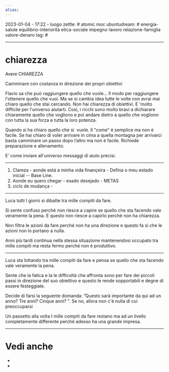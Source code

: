 ```yaml
---
alias: 
---
```

2023-01-04 - 17:22 - *luogo*
zettle: # atomic moc
ubuntudream: # energia-salute equilibrio-interiorità etica-sociale impegno-lavoro relazione-famiglia valore-denaro 
tag: #

---
# chiarezza

Avere CHIAREZZA

Camminare con costanza in direzione dei propri obiettivi

Flavio sa che può raggiungere quello che vuole... Il modo per raggiungere l'ottenere quello che vuoi. Ma se si cambia idea tutte le volte non avrai mai chiaro quello che stai cercando. Non hai chiarezza di obiettivi. E 'molto difficile per l'universo aiutarti. Così, i ricchi sono molto bravi a dichiarare chiaramente quello che vogliono e poi andare dietro a quello che vogliono con tutta la sua forza e tutta la loro potenza.

Quando si ha chiaro quello che si  vuole. Il "come" è semplice ma non è facile. Se hai chiaro di voler arrivare in cima a quella montagna per arrivarci basta camminare un passo dopo l’altro ma non è facile. Richiede preparazione e allenamento.

E’ come inviare all'universo messaggi di aiuto precisi.

---
1. Clareza - aonde está a minha vida finançeira - Defina o meu estado inicial -- Base Line.
2. Aonde eu quero chegar - esado desejado - METAS
3. ciclo de mudança -

---
Luca tutti I giorni si dibatte tra mille compiti da fare.

Si sente confuso perché non riesce a capire se quello che sta facendo vale veramente la pena. E questo non riesce a capirlo perché non ha chiarezza.

Non filtra le azioni da fare perché non ha una direzione e questo fa si che le azioni non lo portano a nulla.

Anni più tardi continua nella stessa situazione mantenendosi occupato tra mille compiti ma resta fermo perché non è produttivo.

  

---

Luca sta lottando tra mille compiti da fare e pensa se quello che sta facendo vale veramente la pena.

Sente che la fatica e la le difficoltà che affronta sono per fare dei piccoli passi in direzione del suo obiettivo e questo le rende sopportabili e degne di essere festeggiate.

Decide di farsi la seguente domanda: ”Questo sarà importante da qui ad un anno? Tre anni? Cinque anni? ". Se no, allora non c'è nulla di cui preoccuparsi

Un passetto alla volta I mille compiti da fare restano ma ad un livello completamente differente perché adesso ha una grande impresa.




---
# Vedi anche
- 
- 